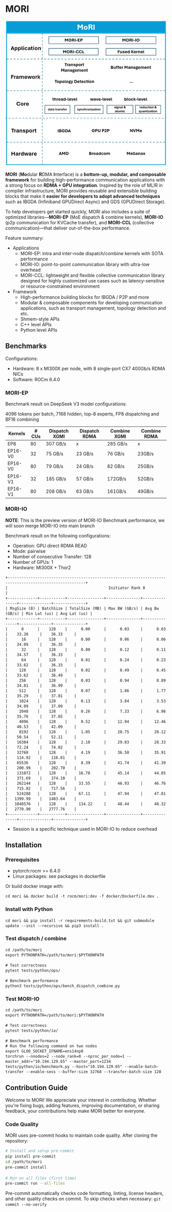 # MORI

<img src="docs/mori_arch_20250819_v0.png">

**MORI** (**Mo**dular **R**DMA **I**nterface) is a **bottom-up, modular, and composable framework** for building high-performance communication applications with a strong focus on **RDMA + GPU integration**. Inspired by the role of MLIR in compiler infrastructure, MORI provides reusable and extensible building blocks that make it **easier for developers to adopt advanced techniques** such as IBGDA (Infiniband GPUDirect Async) and GDS (GPUDirect Storage).

To help developers get started quickly, MORI also includes a suite of optimized libraries—**MORI-EP** (MoE dispatch & combine kernels), **MORI-IO** (p2p communication for KVCache transfer), and **MORI-CCL** (collective communication)—that deliver out-of-the-box performance.

Feature summary:
- Applications
    - MORI-EP: intra and inter-node dispatch/combine kernels with SOTA performance
    - MORI-IO: point-to-point communication library with ultra-low overhead
    - MORI-CCL: lightweight and flexible collective communication library designed for highly customized use cases such as latency-sensitive or resource-constrained environment
- Framework
    - High-performance building blocks for IBGDA / P2P and more​
    - Modular & composable components for developing communication applications, such as transport management, topology detection and etc.
    - Shmem-style APIs
    - C++ level APIs
    - Python level APIs

## Benchmarks

Configurations:
- Hardware: 8 x MI300X per node, with 8 single-port CX7 400Gb/s RDMA NICs
- Software: ROCm 6.4.0

### MORI-EP

Benchmark result on DeepSeek V3 model configurations:

4096 tokens per batch, 7168 hidden, top-8 experts, FP8 dispatching and BF16 combining

| **Kernels**| **# CUs**| **Dispatch XGMI** |**Dispatch RDMA** |**Combine XGMI**|**Combine RDMA** |
|------------|----------|-------------------|------------------|----------------|-----------------|
|EP8         | 80       | 307 GB/s          | x                | 285 GB/s       | x               |
|EP16-V0     | 32       | 75 GB/s           | 23 GB/s          | 76 GB/s        | 23GB/s          |
|EP16-V0     | 80       | 79 GB/s           | 24 GB/s          | 82 GB/s        | 25GB/s          | 
|EP16-V1     | 32       | 185 GB/s          | 57 GB/s          | 172GB/s        | 52GB/s          |
|EP16-V1     | 80       | 208 GB/s          | 63 GB/s          | 161GB/s        | 49GB/s          |


### MORI-IO

**NOTE**: This is the preview version of MORI-IO Benchmark performance, we will soon merge MORI-IO into main branch

Benchmark result on the following configurations:
- Operation: GPU direct RDMA READ
- Mode: pairwise
- Number of consecutive Transfer: 128
- Number of GPUs: 1
- Hardware: MI300X + Thor2

```
+--------------------------------------------------------------------------------------------------------+
|                                            Initiator Rank 0                                            |
+-------------+-----------+----------------+---------------+---------------+--------------+--------------+
| MsgSize (B) | BatchSize | TotalSize (MB) | Max BW (GB/s) | Avg Bw (GB/s) | Min Lat (us) | Avg Lat (us) |
+-------------+-----------+----------------+---------------+---------------+--------------+--------------+
|      8      |    128    |      0.00      |      0.03     |      0.03     |    33.38     |    36.33     |
|      16     |    128    |      0.00      |      0.06     |      0.06     |    34.09     |    36.35     |
|      32     |    128    |      0.00      |      0.12     |      0.11     |    34.57     |    36.33     |
|      64     |    128    |      0.01      |      0.24     |      0.23     |    33.62     |    36.33     |
|     128     |    128    |      0.02      |      0.49     |      0.45     |    33.62     |    36.49     |
|     256     |    128    |      0.03      |      0.94     |      0.89     |    34.81     |    36.99     |
|     512     |    128    |      0.07      |      1.86     |      1.77     |    35.29     |    37.01     |
|     1024    |    128    |      0.13      |      3.84     |      3.53     |    34.09     |    37.09     |
|     2048    |    128    |      0.26      |      7.33     |      6.96     |    35.76     |    37.65     |
|     4096    |    128    |      0.52      |     12.94     |     12.46     |    40.53     |    42.09     |
|     8192    |    128    |      1.05      |     20.75     |     20.12     |    50.54     |    52.11     |
|    16384    |    128    |      2.10      |     29.03     |     28.33     |    72.24     |    74.02     |
|    32768    |    128    |      4.19      |     36.50     |     35.91     |    114.92    |    116.81    |
|    65536    |    128    |      8.39      |     41.74     |     41.39     |    200.99    |    202.70    |
|    131072   |    128    |     16.78      |     45.14     |     44.85     |    371.69    |    374.10    |
|    262144   |    128    |     33.55      |     46.93     |     46.76     |    715.02    |    717.56    |
|    524288   |    128    |     67.11      |     47.94     |     47.81     |   1399.99    |   1403.64    |
|   1048576   |    128    |     134.22     |     48.44     |     48.32     |   2770.90    |   2777.76    |
+-------------+-----------+----------------+---------------+---------------+--------------+--------------+
```

- Session is a specific technique used in MORI-IO to reduce overhead

## Installation

### Prerequisites

- pytorch:rocm >= 6.4.0
- Linux packages: see packages in dockerfile

Or build docker image with:
```
cd mori && docker build -t rocm/mori:dev -f docker/Dockerfile.dev .
```

### Install with Python
```
cd mori && pip install -r requirements-build.txt && git submodule update --init --recursive && pip3 install .
```

### Test dispatch / combine
```
cd /path/to/mori
export PYTHONPATH=/path/to/mori:$PYTHONPATH

# Test correctness
pytest tests/python/ops/

# Benchmark performance
python3 tests/python/ops/bench_dispatch_combine.py
```

### Test MORI-IO
```
cd /path/to/mori
export PYTHONPATH=/path/to/mori:$PYTHONPATH

# Test correctness
pytest tests/python/io/

# Benchmark performance
# Run the following command on two nodes
export GLOO_SOCKET_IFNAME=ens14np0
torchrun --nnodes=2 --node_rank=0 --nproc_per_node=1 --master_addr="10.194.129.65" --master_port=1234 tests/python/io/benchmark.py --host="10.194.129.65" --enable-batch-transfer --enable-sess --buffer-size 32768 --transfer-batch-size 128
```

## Contribution Guide

Welcome to MORI! We appreciate your interest in contributing. Whether you're fixing bugs, adding features, improving documentation, or sharing feedback, your contributions help make MORI better for everyone.

### Code Quality

MORI uses pre-commit hooks to maintain code quality. After cloning the repository:

```bash
# Install and setup pre-commit
pip install pre-commit
cd /path/to/mori
pre-commit install

# Run on all files (first time)
pre-commit run --all-files
```

Pre-commit automatically checks code formatting, linting, license headers, and other quality checks on commit. To skip checks when necessary: `git commit --no-verify`
